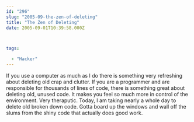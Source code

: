 ```yaml
---
id: "296"
slug: "2005-09-the-zen-of-deleting"
title: "The Zen of Deleting"
date: 2005-09-01T10:39:58.000Z



tags:

  - "Hacker"
---
```

<div class="sqs-html-content">
  <p>If you use a computer as much as I do there is something very refreshing about deleting old crap and clutter.  If you are a programmer and are responsible for thousands of lines of code, there is something great about deleting old, unused code.  It makes you feel so much more in control of the environment.  Very theraputic.
Today, I am taking nearly a whole day to delete old broken down code.  Gotta board up the windows and wall off the slums from the shiny code that actually does good work.</p>
</div>
